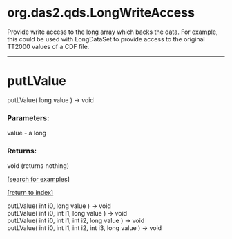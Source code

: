 # org.das2.qds.LongWriteAccess

Provide write access to the long array which backs the data.
 For example, this could be used with LongDataSet to 
 provide access to the original TT2000 values of a 
 CDF file.

***
<a name="putLValue"></a>
# putLValue
putLValue( long value ) &rarr; void



### Parameters:
value - a long

### Returns:
void (returns nothing)


<a href="https://github.com/autoplot/dev/search?q=putLValue&unscoped_q=putLValue">[search for examples]</a>

<a href="https://github.com/autoplot/documentation/blob/master/javadoc/index-all.md">[return to index]</a>

putLValue( int i0, long value ) &rarr; void<br>
putLValue( int i0, int i1, long value ) &rarr; void<br>
putLValue( int i0, int i1, int i2, long value ) &rarr; void<br>
putLValue( int i0, int i1, int i2, int i3, long value ) &rarr; void<br>
